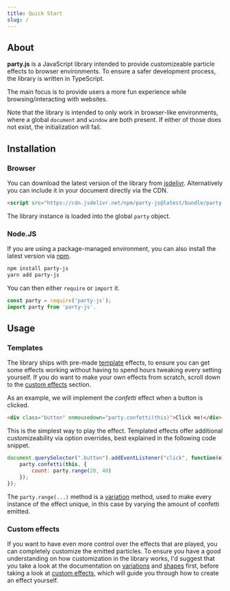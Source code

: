 ```yaml
---
title: Quick Start
slug: /
---
```


## About

**party.js** is a JavaScript library intended to provide customizeable particle effects to browser environments. To ensure a safer development process, the library is written in TypeScript.

The main focus is to provide users a more fun experience while browsing/interacting with websites.

Note that the library is intended to only work in browser-like environments, where a global `document` and `window` are both present. If either of those does not exist, the initialization will fail.

## Installation

### Browser

You can download the latest version of the library from [jsdelivr](https://www.jsdelivr.com/package/npm/party-js). Alternatively you can include it in your document directly via the CDN.

```html
<script src="https://cdn.jsdelivr.net/npm/party-js@latest/bundle/party.min.js"></script>
```

The library instance is loaded into the global `party` object.

### Node.JS

If you are using a package-managed environment, you can also install the latest version via [npm](https://www.npmjs.com/package/party-js).

```sh
npm install party-js
yarn add party-js
```

You can then either `require` or `import` it.

```ts
const party = require('party-js');
import party from 'party-js'.
```

## Usage

### Templates

The library ships with pre-made [template](/docs/templates) effects, to ensure you can get some effects working without having to spend hours tweaking every setting yourself. If you do want to make your own effects from scratch, scroll down to the [custom effects](#custom-effects) section.

As an example, we will implement the _confetti_ effect when a button is clicked.

```html
<div class="button" onmousedown="party.confetti(this)">Click me!</div>
```

This is the simplest way to play the effect. Templated effects offer additional customizeability via option overrides, best explained in the following code snippet.

```js
document.querySelector(".button").addEventListener("click", function(e) {
    party.confetti(this, {
        count: party.range(20, 40)
    });
});
```

The `party.range(...)` method is a [variation](/docs/variations) method, used to make every instance of the effect unique, in this case by varying the amount of confetti emitted.

### Custom effects

If you want to have even more control over the effects that are played, you can completely customize the emitted particles. To ensure you have a good understanding on how customization in the library works, I'd suggest that you take a look at the documentation on [variations](/docs/variations) and [shapes](/docs/shapes) first, before taking a look at [custom effects](/docs/custom-effects), which will guide you through how to create an effect yourself.
